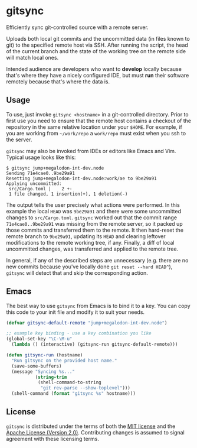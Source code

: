 # gitsync

Efficiently sync git-controlled source with a remote server.

Uploads both local git commits and the uncommitted data (in files known to
git) to the specified remote host via SSH.  After running the script, the head
of the current branch and the state of the working tree on the remote side
will match local ones.

Intended audience are developers who want to **develop** locally because
that's where they have a nicely configured IDE, but must **run** their
software remotely because that's where the data is.

## Usage

To use, just invoke `gitsync <hostname>` in a git-controlled directory.  Prior
to first use you need to ensure that the remote host contains a checkout of
the repository in the same relative location under your `$HOME`.  For example,
if you are working from `~/work/repo` a `work/repo` must exist when you ssh to
the server.

`gitsync` may also be invoked from IDEs or editors like Emacs and Vim.
Typical usage looks like this:

```
$ gitsync jump+megalodon-int-dev.node
Sending 71e4cae0..9be29a91
Resetting jump+megalodon-int-dev.node:work/ae to 9be29a91
Applying uncommitted:
 src/Cargo.toml |    2 +-
 1 file changed, 1 insertion(+), 1 deletion(-)
```

The output tells the user precisely what actions were performed.  In this
example the local `HEAD` was `9be29a91` and there were some uncommitted
changes to `src/Cargo.toml`.  `gitsync` worked out that the commit range
`71e4cae0..9be29a91` was missing from the remote server, so it packed up those
commits and transferred them to the remote.  It then hard-reset the remote
branch to `9be29a91`, updating its `HEAD` and clearing leftover modifications
to the remote working tree, if any.  Finally, a diff of local uncommitted
changes, was transferred and applied to the remote tree.

In general, if any of the described steps are unnecessary (e.g. there are no
new commits because you've locally done `git reset --hard HEAD^`), `gitsync`
will detect that and skip the corresponding action.

## Emacs

The best way to use `gitsync` from Emacs is to bind it to a key.  You can copy
this code to your init file and modify it to suit your needs.

```lisp
(defvar gitsync-default-remote "jump+megalodon-int-dev.node")

;; example key binding - use a key combination you like
(global-set-key "\C-\M-u"
  (lambda () (interactive) (gitsync-run gitsync-default-remote)))

(defun gitsync-run (hostname)
  "Run gitsync on the provided host name."
  (save-some-buffers)
  (message "Syncing %s..."
           (string-trim
            (shell-command-to-string
             "git rev-parse --show-toplevel")))
  (shell-command (format "gitsync %s" hostname)))
```

## License

`gitsync` is distributed under the terms of both the [MIT
license](https://opensource.org/licenses/MIT) and the [Apache License (Version
2.0)](http://www.apache.org/licenses/LICENSE-2.0).  Contributing changes is
assumed to signal agreement with these licensing terms.
